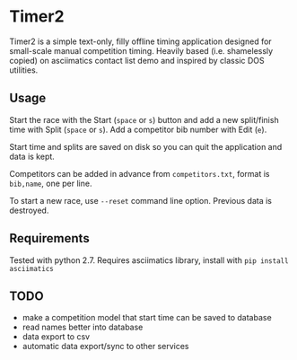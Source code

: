 # Timer2

Timer2 is a simple text-only, filly offline timing application designed for
small-scale manual competition timing. Heavily based (i.e. shamelessly copied)
on asciimatics contact list demo and inspired by classic DOS utilities.

## Usage

Start the race with the Start (`space` or `s`) button and add a new split/finish time with Split
(`space` or `s`). Add a competitor bib number with Edit (`e`).

Start time and splits are saved on disk so you can quit the application and data
is kept.

Competitors can be added in advance from `competitors.txt`, format is `bib,name`,
one per line.

To start a new race, use `--reset` command line option. Previous data is destroyed.

## Requirements
Tested with python 2.7. Requires asciimatics library, install with `pip install asciimatics`


## TODO
- make a competition model that start time can be saved to database
- read names better into database
- data export to csv
- automatic data export/sync to other services
